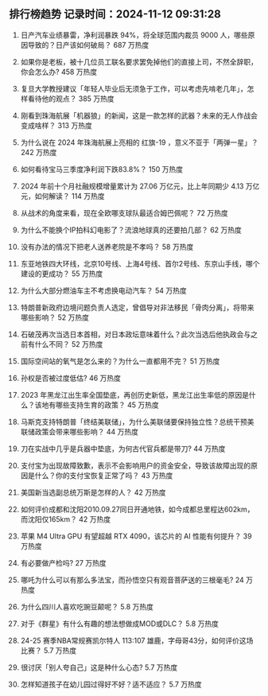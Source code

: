 
## 排行榜趋势 记录时间：2024-11-12 09:31:28
  
  1. 日产汽车业绩暴雷，净利润暴跌 94%，将全球范围内裁员 9000 人，哪些原因导致的？日产该如何破局？ 687 万热度
    
  2. 如果你是老板，被十几位员工联名要求罢免掉他们的直接上司，不然全辞职，你会怎么办? 458 万热度
    
  3. 复旦大学教授建议「年轻人毕业后无须急于工作，可以考虑先啃老几年」，怎样看待他的观点？ 385 万热度
    
  4. 刚看到珠海航展「机器狼」的新闻，这是一款怎样的武器？未来的无人作战会变成啥样？ 313 万热度
    
  5. 为什么说在 2024 年珠海航展上亮相的 红旗-19 ，意义不亚于「两弹一星」？ 242 万热度
    
  6. 如何看待宝马三季度净利润下跌83.8%？ 150 万热度
    
  7. 2024 年前十个月社融规模增量累计为 27.06 万亿元，比上年同期少 4.13 万亿元，如何解读？ 114 万热度
    
  8. 从战术的角度来看，现在全欧哪支球队最适合姆巴佩呢？ 72 万热度
    
  9. 为什么不能换个IP拍科幻电影了？流浪地球真的还要拍几部？ 62 万热度
    
  10. 没有办法的情况下把老人送养老院是不孝吗？ 58 万热度
    
  11. 东亚地铁四大环线，北京10号线、上海4号线、首尔2号线、东京山手线，哪个建设的更成功？ 55 万热度
    
  12. 为什么大部分燃油车主不考虑换电动汽车？ 54 万热度
    
  13. 特朗普新政府边境问题负责人选定，曾倡导对非法移民「骨肉分离」，将带来哪些影响？ 52 万热度
    
  14. 石破茂再次当选日本首相，对日本政坛意味着什么？此次当选后他执政会与之前有什么不同？ 52 万热度
    
  15. 国际空间站的氧气是怎么来的？为什么一直都用不完？ 51 万热度
    
  16. 孙权是否被过度低估? 46 万热度
    
  17. 2023 年黑龙江出生率全国垫底，再创历史新低，黑龙江出生率低的原因是什么？该地有哪些支持生育的政策？ 45 万热度
    
  18. 马斯克支持特朗普「终结美联储」，为什么美联储要保持独立性？总统干预美联储政策会带来哪些影响？ 44 万热度
    
  19. 刀在实战中几乎是兵器中垫底，为何古代官兵都是带刀? 44 万热度
    
  20. 支付宝为出现故障致歉，表示不会影响用户的资金安全，导致该故障出现的原因是什么？你的支付宝恢复正常了吗？ 43 万热度
    
  21. 美国新当选副总统万斯是怎样的人？ 42 万热度
    
  22. 如何评价成都和沈阳2010.09.27同日开通地铁，如今成都总里程达602km，而沈阳仅165km？ 42 万热度
    
  23. 苹果 M4 Ultra GPU 有望超越 RTX 4090，该芯片的 AI 性能有何提升？ 39 万热度
    
  24. 有必要做产检吗? 27 万热度
    
  25. 哪吒为什么可以有那么多法宝，而孙悟空只有观音菩萨送的三根毫毛? 24 万热度
    
  26. 为什么四川人喜欢吃豌豆颠呢？ 5.8 万热度
    
  27. 对于《群星》有什么有趣的想法想做成MOD或DLC？ 5.8 万热度
    
  28. 24-25 赛季NBA常规赛凯尔特人 113:107 雄鹿，字母哥43分，如何评价这场比赛？ 5.7 万热度
    
  29. 很讨厌「别人夸自己」这是种什么心态? 5.7 万热度
    
  30. 怎样知道孩子在幼儿园过得好不好？适不适应？ 5.7 万热度
    
